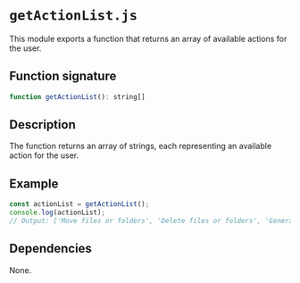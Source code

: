 # `getActionList.js`

This module exports a function that returns an array of available actions for the user.

## Function signature

```javascript
function getActionList(): string[]
```

## Description

The function returns an array of strings, each representing an available action for the user.

## Example

```javascript
const actionList = getActionList();
console.log(actionList);
// Output: ['Move files or folders', 'Delete files or folders', 'Generate/Edit a code/spec file, with the given instructions', 'Update code/spec from spec/code', 'Generate a new file from prompt']
```  

## Dependencies

None.